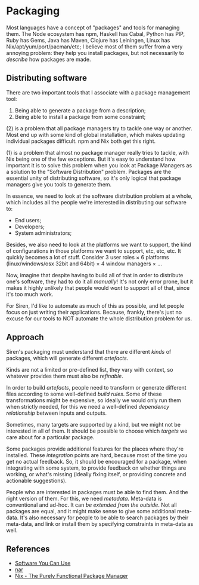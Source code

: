 # Packaging

Most languages have a concept of "packages" and tools for managing
them. The Node ecosystem has npm, Haskell has Cabal, Python has PIP,
Ruby has Gems, Java has Maven, Clojure has Leiningen, Linux has
Nix/apt/yum/port/pacman/etc; I believe most of them suffer from a very
annoying problem: they help you install packages, but not necessarily to
*describe* how packages are made.


## Distributing software

There are two important tools that I associate with a package management
tool:

1) Being able to generate a package from a description;
2) Being able to install a package from some constraint;

(2) is a problem that all package managers try to tackle one way or
another. Most end up with some kind of global installation, which makes
updating individual packages difficult. npm and Nix both get this right.

(1) is a problem that almost no package manager really tries to tackle,
with Nix being one of the few exceptions. But it's easy to understand
how important it is to solve this problem when you look at Package
Managers as a solution to the "Software Distribution" problem. Packages
are the essential unity of distributing software, so it's only logical
that package managers give you tools to generate them.

In essence, we need to look at the software distribution problem at a
whole, which includes all the people we're interested in distributing
our software to:

- End users;
- Developers;
- System administrators;

Besides, we also need to look at the platforms we want to support, the
kind of configurations in those platforms we want to support, etc, etc,
etc. It quickly becomes a lot of stuff. Consider 3 user roles × 6
platforms (linux/windows/osx 32bit and 64bit) × 4 window managers × ...

Now, imagine that despite having to build all of that in order to
distribute one's software, they had to do it all *manually*! It's not
only error prone, but it makes it highly unlikely that people would
*want* to support all of that, since it's too much work.

For Siren, I'd like to automate as much of this as possible, and let
people focus on just writing their applications. Because, frankly,
there's just no excuse for our tools to NOT automate the whole
distribution problem for us.


## Approach

Siren's packaging must understand that there are different *kinds* of
packages, which will generate different *artefacts*.

Kinds are not a limited or pre-defined list, they vary with context, so
whatever provides them must also be *refinable*.

In order to build *artefacts*, people need to transform or generate
different files according to some well-defined *build rules*. Some of
these transformations might be expensive, so ideally we would only run
them when strictly needed, for this we need a well-defined *dependency
relationship* between inputs and outputs.

Sometimes, many targets are supported by a kind, but we might not be
interested in all of them. It should be possible to choose which
*targets* we care about for a particular package.

Some packages provide additional features for the places where they're
installed. These *integration* points are hard, because most of the time
you get no actual feedback. So, it should be encouraged for a package,
when integrating with some system, to provide feedback on whether things
are working, or what's missing (ideally fixing itself, or providing
concrete and actionable suggestions).

People who are interested in packages must be able to find them. And the
right version of them. For this, we need *metadata*. Meta-data is
conventional and ad-hoc. It can *be extended from the outside*. Not all
packages are equal, and it might make sense to give some additional
meta-data. It's also necessary for people to be able to search packages
by their meta-data, and link or install them by specifying constraints
in meta-data as well.


## References

- [Software You Can Use](https://glyph.twistedmatrix.com/2015/09/software-you-can-use.html)
- [nar](https://github.com/h2non/nar)
- [Nix - The Purely Functional Package Manager](https://nixos.org/nix/)
